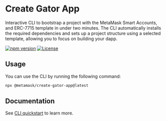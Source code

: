 # Create Gator App

Interactive CLI to bootstrap a project with the MetaMask Smart Accounts, and ERC-7715 template in under two minutes. The CLI automatically installs the required dependencies and sets up a project structure using a selected template, allowing you to focus on building your dapp.

[![npm version](https://img.shields.io/npm/v/@metamask/create-gator-app.svg)](https://www.npmjs.com/package/@metamask/create-gator-app)
[![License](https://img.shields.io/npm/l/@metamask/create-gator-app.svg)]()

## Usage

You can use the CLI by running the following command:

```bash
npx @metamask/create-gator-app@latest
```

## Documentation

See [CLI quickstart](https://docs.metamask.io/delegation-toolkit/get-started/cli-quickstart/) to learn more. 